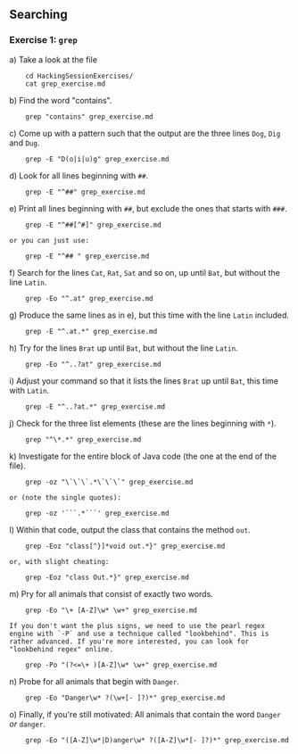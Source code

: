 ## Searching

### Exercise 1: `grep`

a) Take a look at the file
```
    cd HackingSessionExercises/
    cat grep_exercise.md
```

b) Find the word "contains".
```
    grep "contains" grep_exercise.md
```

c) Come up with a pattern such that the output are the three lines `Dog`, `Dig` and `Dug`.
```
    grep -E "D(o|i|u)g" grep_exercise.md
```

d) Look for all lines beginning with `##`.
```
    grep -E "^##" grep_exercise.md
```

e) Print all lines beginning with `##`, but exclude the ones that starts with `###`.
```
    grep -E "^##[^#]" grep_exercise.md
```
    or you can just use:
```
    grep -E "^## " grep_exercise.md
```

f) Search for the lines `Cat`, `Rat`, `Sat` and so on, up until `Bat`, but without the line `Latin`.
```
    grep -Eo "^.at" grep_exercise.md
```

g) Produce the same lines as in e), but this time with the line `Latin` included.
```
    grep -E "^.at.*" grep_exercise.md
```

h) Try for the lines `Brat` up until `Bat`, but without the line `Latin`.
```
    grep -Eo "^..?at" grep_exercise.md
```

i) Adjust your command so that it lists the lines `Brat` up until `Bat`, this time with `Latin`.
```
    grep -E "^..?at.*" grep_exercise.md
```

j) Check for the three list elements (these are the lines beginning with `*`).
```
    grep "^\*.*" grep_exercise.md
```

k) Investigate for the entire block of Java code (the one at the end of the file).
```
    grep -oz "\`\`\`.*\`\`\`" grep_exercise.md
```
    or (note the single quotes):
```
    grep -oz '```.*```' grep_exercise.md
```

l) Within that code, output the class that contains the method `out`.
```
    grep -Eoz "class[^}]*void out.*}" grep_exercise.md
```
    or, with slight cheating:
```
    grep -Eoz "class Out.*}" grep_exercise.md
```

m) Pry for all animals that consist of exactly two words.
```
    grep -Eo "\+ [A-Z]\w* \w+" grep_exercise.md
```
    If you don't want the plus signs, we need to use the pearl regex engine with `-P` and use a technique called "lookbehind". This is rather advanced. If you're more interested, you can look for "lookbehind regex" online.
```
    grep -Po "(?<=\+ )[A-Z]\w* \w+" grep_exercise.md
```

n) Probe for all animals that begin with `Danger`.
```
    grep -Eo "Danger\w* ?(\w+[- ]?)*" grep_exercise.md
```

o) Finally, if you're still motivated: All animals that contain the word `Danger` *or* `danger`.
```
    grep -Eo "([A-Z]\w*|D)anger\w* ?([A-Z]\w*[- ]?)*" grep_exercise.md
```
